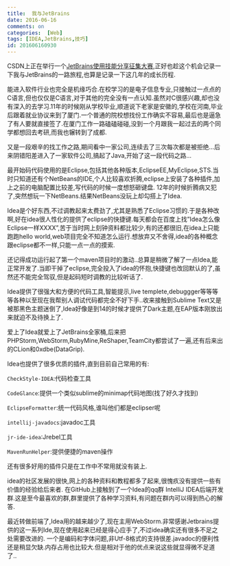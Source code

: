 ```yaml
---
title:  我与JetBrains
date: 2016-06-16
comments: on
categories:  [Web]
tags: [IDEA,JetBrains,技巧]
id: 201606160930
---
```




CSDN上正在举行一个[JetBrains使用技能分享征集大赛](http://bss.csdn.net/m/product/jetbrains/index),正好也趁这个机会记录一下我与JetBrains的一路旅程,也算是记录一下这几年的成长历程.

<!-- more -->
能进入软件行业也完全是机缘巧合.在校学习的是电子信息专业,只接触过一点点的C语言,但也仅仅是C语言,对于其他的完全没有一点认知.虽然对C很感兴趣,却也没有深入的去学习.11年的时候刚从学校毕业,顺道说下老家是安徽的,学校在河南,毕业后跟着就业协议来到了厦门.一个普通的院校想找份工作确实不容易,最后也是逼急了有人要就直接签了.在厦门工作一路磕磕碰碰,没到一个月跟我一起过去的两个同学都想回去考研,而我也辗转到了成都.

又是一段艰辛的找工作之路,期间看中一家公司,连续去了三次每次都是被拒绝…后来阴错阳差进入了一家软件公司,搞起了Java,开始了这一段代码之路…

最开始码代码使用的是Eclipse,包括其他各种版本,EclipseEE,MyEclipse,STS.当时只知道还有个NetBeans的IDE,个人比较喜欢折腾,eclipse上安装了各种插件,加上之前的电脑配置比较差,写代码的时候一度想怒砸键盘.
12年的时候折腾病又犯了,突然想玩一下NetBeans.结果NetBeans没玩上却勾搭上了Idea.

Idea是个好东西,不过调教起来太费劲了,尤其是熟悉了Eclipse习惯的.于是各种改啊,好在idea很人性化的提供了eclipse的快捷键.每天都会在百度上找”Idea怎么像Eclipse一样XXXX”,苦于当时网上刻钟资料都比较少,有的还都很旧,在idea上只能跑跑hello world,web项目完全不知道怎么运行.想放弃又不舍得,idea的各种概念跟eclipse都不一样,只能一点一点的摸索.

还记得成功运行起了第一个maven项目时的激动..总算是稍微了解了一点Idea,能正常开发了.当即干掉了eclipse,完全投入了idea的怀抱,快捷键也改回默认的了,虽然还不能完全驾驭,但是起码短时调教的比较听话了.

Idea提供了很强大和方便的代码工具,智能提示,live templete,debuggger等等等等各种以至现在我帮别人调试代码都完全不好下手..收来接触到Sublime Text又是被那黑色主题迷倒了,Idea好像是到14的时候才提供了Dark主题,在EAP版本刚放出来就迫不及待换上了.

爱上了Idea就爱上了JetBrains全家桶,后来把PHPStorm,WebStorm,RubyMine,ReShaper,TeamCity都尝试了一遍,还有后来出的CLion和0xdbe(DataGrip).

Idea也提供了很多优质的插件,直到目前自己常用的有:

`CheckStyle-IDEA`:代码检查工具

`CodeGlance`:提供一个类似sublime的minimap代码地图(找了好久才找到)

`EclipseFormatter`:统一代码风格,谁叫他们都是eclipser呢

`intellij-javadocs`:javadoc工具

`jr-ide-idea`:Jrebel工具

`MavenRunHelper`:提供便捷的maven操作

还有很多好用的插件只是在工作中不常用就没有装上.

idea的社区发展的很快,网上的各种资料和教程都多了起来,很愧疚没有提供一些有价值的经验给后来者.
在GitHub上接触到了一个Idea的qq群 IntelliJ IDEA后端开发群.这是至今最喜欢的群,群里提供了各种学习资料,有问题在群内可以得到热心的解答.

最近转做前端了,Idea用的越来越少了,现在主用WebStorm.非常感谢Jetbrains提供的这一系列Ide,现在使用起来已经是得心应手了,不过idea确实还有很多不足之处需要改进的.
一个是编码和字体问题,非Utf-8格式的支持很差.javadoc的便利性还是稍显欠缺.内存占用也比较大.但是相对于他的优点来说这些就显得微不足道了..
